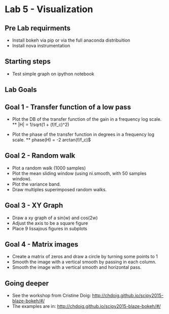 # Lab 5 - Visualization


## Pre Lab requirments

* Install bokeh via pip or via the full anaconda distribuition
* Install nova instrumentation


## Starting steps

* Test simple graph on ipython notebook

## Lab Goals

## Goal 1 - Transfer function of a low pass

* Plot the DB of the transfer function of the gain in a frequency log scale.
** |H| = 1/sqrt(1 + (f/f_c)^2)

* Plot the phase of the transfer function in degrees in a frequency log scale.
** phase(H) = -2 arctan(f/f_c)$


## Goal 2 - Random walk

* Plot a random walk (1000 samples)
* Plot the mean sliding window (using ni.smooth, with 50 samples window).
* Plot the variance band.
* Draw multiples superimposed random walks.

## Goal 3 - XY Graph

* Draw a xy graph of a sin(w) and cos(2w)
* Adjust the axis to be a square figure
* Place 9 lissajous figures in subplots

## Goal 4 - Matrix images

* Create a matrix of zeros and draw a circle 
by turning some points to 1
* Smooth the image with a vertical smooth by passing in each column.
* Smooth the image with a vertical smooth and horizontal pass.

## Going deeper 
* See the workshop from Cristine Doig: http://chdoig.github.io/scipy2015-blaze-bokeh/#/
* The examples are in: http://chdoig.github.io/scipy2015-blaze-bokeh/#/
